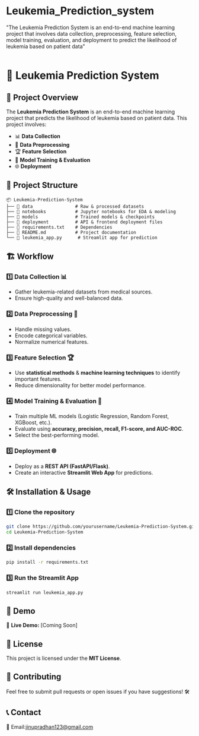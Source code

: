 # Leukemia_Prediction_system
"The Leukemia Prediction System is an end-to-end machine learning project that involves data collection, preprocessing, feature selection, model training, evaluation, and deployment to predict the likelihood of leukemia based on patient data"

<img src="">

# 🚀 Leukemia Prediction System

## 📌 Project Overview
The **Leukemia Prediction System** is an end-to-end machine learning project that predicts the likelihood of leukemia based on patient data. This project involves:
- 📊 **Data Collection**
- 🧹 **Data Preprocessing**
- 🏆 **Feature Selection**
- 🤖 **Model Training & Evaluation**
- 🌐 **Deployment**

## 📂 Project Structure
```
📦 Leukemia-Prediction-System
├── 📁 data                # Raw & processed datasets
├── 📁 notebooks           # Jupyter notebooks for EDA & modeling
├── 📁 models              # Trained models & checkpoints
├── 📁 deployment          # API & frontend deployment files
├── 📄 requirements.txt    # Dependencies
├── 📜 README.md           # Project documentation
└── 📝 leukemia_app.py      # Streamlit app for prediction
```

## 🏗️ Workflow
### 1️⃣ Data Collection 📊
- Gather leukemia-related datasets from medical sources.
- Ensure high-quality and well-balanced data.

### 2️⃣ Data Preprocessing 🧹
- Handle missing values.
- Encode categorical variables.
- Normalize numerical features.

### 3️⃣ Feature Selection 🏆
- Use **statistical methods** & **machine learning techniques** to identify important features.
- Reduce dimensionality for better model performance.

### 4️⃣ Model Training & Evaluation 🤖
- Train multiple ML models (Logistic Regression, Random Forest, XGBoost, etc.).
- Evaluate using **accuracy, precision, recall, F1-score, and AUC-ROC**.
- Select the best-performing model.

### 5️⃣ Deployment 🌐
- Deploy as a **REST API (FastAPI/Flask)**.
- Create an interactive **Streamlit Web App** for predictions.

## 🛠️ Installation & Usage
### 1️⃣ Clone the repository
```bash
git clone https://github.com/yourusername/Leukemia-Prediction-System.git
cd Leukemia-Prediction-System
```

### 2️⃣ Install dependencies
```bash
pip install -r requirements.txt
```

### 3️⃣ Run the Streamlit App
```bash
streamlit run leukemia_app.py
```

## 🚀 Demo
🔗 **Live Demo:** [Coming Soon]

## 📜 License
This project is licensed under the **MIT License**.

## 🤝 Contributing
Feel free to submit pull requests or open issues if you have suggestions! 🛠️

## 📞 Contact
📧 Email:jinupradhan123@gmail.com

